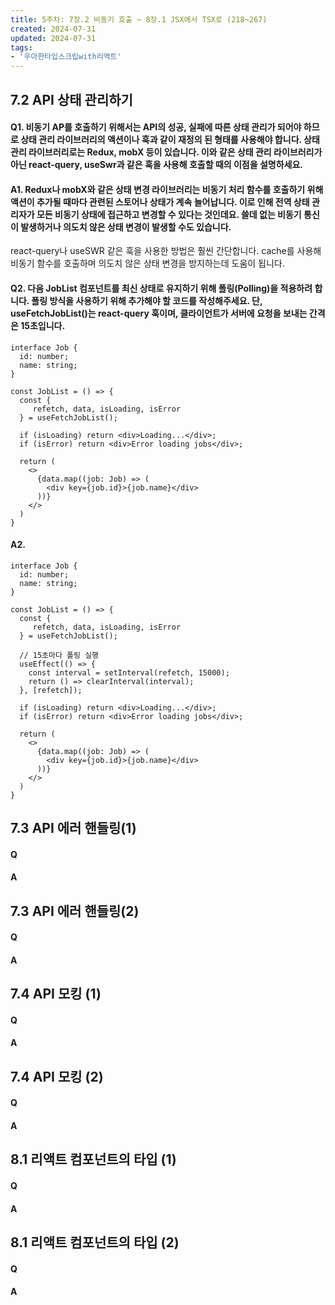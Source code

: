 ```yaml
---
title: 5주차: 7장.2 비동기 호출 ~ 8장.1 JSX에서 TSX로 (218~267)
created: 2024-07-31
updated: 2024-07-31
tags:
- '우아한타입스크립with리액트'
---
```


## 7.2 API 상태 관리하기

#### Q1. 비동기 AP를 호출하기 위해서는 API의 성공, 실패에 따른 상태 관리가 되어야 하므로 상태 관리 라이브러리의 액션이나 훅과 같이 재정의 된 형태를 사용해야 합니다. 상태 관리 라이브러리로는 Redux, mobX 등이 있습니다. 이와 같은 상태 관리 라이브러리가 아닌 react-query, useSwr과 같은 훅을 사용해 호출할 때의 이점을 설명하세요.


#### A1. Redux나 mobX와 같은 상태 변경 라이브러리는 비동기 처리 함수를 호출하기 위해 액션이 추가될 때마다 관련된 스토어나 상태가 계속 늘어납니다. 이로 인해 전역 상태 관리자가 모든 비동기 상태에 접근하고 변경할 수 있다는 것인데요. 쓸데 없는 비동기 통신이 발생하거나 의도치 않은 상태 변경이 발생할 수도 있습니다. 
react-query나 useSWR 같은 훅을 사용한 방법은 훨씬 간단합니다. cache를 사용해 비동기 함수를 호출하며 의도치 않은 상태 변경을 방지하는데 도움이 됩니다.

#### Q2. 다음 JobList 컴포넌트를 최신 상태로 유지하기 위해 폴링(Polling)을 적용하려 합니다. 폴링 방식을 사용하기 위해 추가해야 할 코드를 작성해주세요. 단, useFetchJobList()는 react-query 훅이며, 클라이언트가 서버에 요청을 보내는 간격은 15초입니다.

```tsx
interface Job {
  id: number;
  name: string;
}

const JobList = () => {
  const {
     refetch, data, isLoading, isError
  } = useFetchJobList();

  if (isLoading) return <div>Loading...</div>;
  if (isError) return <div>Error loading jobs</div>;

  return (
    <>
      {data.map((job: Job) => (
        <div key={job.id}>{job.name}</div>
      ))}
    </>
  )
}
```

#### A2. 
```tsx
interface Job {
  id: number;
  name: string;
}

const JobList = () => {
  const {
     refetch, data, isLoading, isError
  } = useFetchJobList();

  // 15초마다 폴링 실행 
  useEffect(() => {
    const interval = setInterval(refetch, 15000);
    return () => clearInterval(interval);
  }, [refetch]);

  if (isLoading) return <div>Loading...</div>;
  if (isError) return <div>Error loading jobs</div>;

  return (
    <>
      {data.map((job: Job) => (
        <div key={job.id}>{job.name}</div>
      ))}
    </>
  )
}
```

## 7.3 API 에러 핸들링(1)

#### Q


#### A

## 7.3 API 에러 핸들링(2)

#### Q


#### A


## 7.4 API 모킹 (1)

#### Q


#### A

## 7.4 API 모킹 (2)

#### Q


#### A


## 8.1 리액트 컴포넌트의 타입 (1)

#### Q


#### A

## 8.1 리액트 컴포넌트의 타입 (2)

#### Q


#### A
